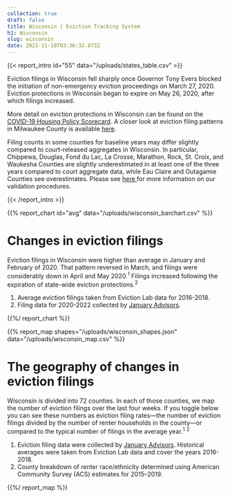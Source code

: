 ```yaml
---
collection: true
draft: false
title: Wisconsin | Eviction Tracking System
h1: Wisconsin
slug: wisconsin
date: 2022-11-10T03:36:32.873Z
---
```

{{< report_intro id="55" data="/uploads/states_table.csv" >}}

Eviction filings in Wisconsin fell sharply once Governor Tony Evers blocked the initiation of non-emergency eviction proceedings on March 27, 2020. Eviction protections in Wisconsin began to expire on May 26, 2020, after which filings increased.

More detail on eviction protections in Wisconsin can be found on the [COVID-19 Housing Policy Scorecard](https://evictionlab.org/covid-policy-scorecard/wi/). A closer look at eviction filing patterns in Milwaukee County is available [here](https://evictionlab.org/eviction-tracking/milwaukee-wi/).

Filing counts in some counties for baseline years may differ slightly compared to court-released aggregates in Wisconsin. In particular, Chippewa, Douglas, Fond du Lac, La Crosse, Marathon, Rock, St. Croix, and Waukesha Counties are slightly underestimated in at least one of the three years compared to court aggregate data, while Eau Claire and Outagamie Counties see overestimates. Please see [here ](https://evictionlab.org/eviction-tracking/methods/)for more information on our validation procedures. 

{{< /report_intro >}}


{{% report_chart id="avg" data="/uploads/wisconsin_barchart.csv" %}}



# Changes in eviction filings

Eviction filings in Wisconsin were higher than average in January and February of 2020. That pattern reversed in March, and filings were considerably down in April and May 2020.<sup>1</sup> Filings increased following the expiration of state-wide eviction protections.<sup>2</sup>

1. Average eviction filings taken from Eviction Lab data for 2016-2018. 
2. Filing data for 2020-2022 collected by [January Advisors](https://www.januaryadvisors.com/).



{{%/ report_chart %}}



{{% report_map shapes="/uploads/wisconsin_shapes.json" data="/uploads/wisconsin_map.csv" %}}







# The geography of changes in eviction filings

Wisconsin is divided into 72 counties. In each of those counties, we map the number of eviction filings over the last four weeks. If you toggle below you can see these numbers as eviction filing rates—the number of eviction filings divided by the number of renter households in the county—or compared to the typical number of filings in the average year.<sup>1</sup> <sup>2</sup>

1. Eviction filing data were collected by [January Advisors](https://www.januaryadvisors.com/). Historical averages were taken from Eviction Lab data and cover the years 2016-2018.
2. County breakdown of renter race/ethnicity determined using American Community Survey (ACS) estimates for 2015–2019.







{{%/ report_map %}}
